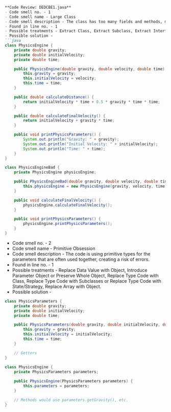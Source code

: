 ```markdown
**Code Review: DEDCBE1.java**
- Code smell no. - 1
- Code smell name - Large Class
- Code smell description - The class has too many fields and methods, making it difficult to maintain and understand.
- Found in line no. - 1
- Possible treatments - Extract Class, Extract Subclass, Extract Interface, Duplicate Observed Data.
- Possible solution - 
```java
class PhysicsEngine {
    private double gravity;
    private double initialVelocity;
    private double time;

    public PhysicsEngine(double gravity, double velocity, double time) {
        this.gravity = gravity;
        this.initialVelocity = velocity;
        this.time = time;
    }

    public double calculateDistance() {
        return initialVelocity * time + 0.5 * gravity * time * time;
    }

    public double calculateFinalVelocity() {
        return initialVelocity + gravity * time;
    }

    public void printPhysicsParameters() {
        System.out.println("Gravity: " + gravity);
        System.out.println("Initial Velocity: " + initialVelocity);
        System.out.println("Time: " + time);
    }
}

class PhysicsEngineBad {
    private PhysicsEngine physicsEngine;

    public PhysicsEngineBad(double gravity, double velocity, double time) {
        this.physicsEngine = new PhysicsEngine(gravity, velocity, time);
    }

    public void calculateFinalVelocity() {
        physicsEngine.calculateFinalVelocity();
    }

    public void printPhysicsParameters() {
        physicsEngine.printPhysicsParameters();
    }
}
```
- Code smell no. - 2
- Code smell name - Primitive Obsession
- Code smell description - The code is using primitive types for the parameters that are often used together, creating a risk of errors.
- Found in line no. - 1
- Possible treatments - Replace Data Value with Object, Introduce Parameter Object or Preserve Whole Object, Replace Type Code with Class, Replace Type Code with Subclasses or Replace Type Code with State/Strategy, Replace Array with Object.
- Possible solution - 
```java
class PhysicsParameters {
    private double gravity;
    private double initialVelocity;
    private double time;

    public PhysicsParameters(double gravity, double initialVelocity, double time) {
        this.gravity = gravity;
        this.initialVelocity = initialVelocity;
        this.time = time;
    }

    // Getters
}
 
class PhysicsEngine {
    private PhysicsParameters parameters;

    public PhysicsEngine(PhysicsParameters parameters) {
        this.parameters = parameters;
    }

    // Methods would use parameters.getGravity(), etc.
}
```
```
